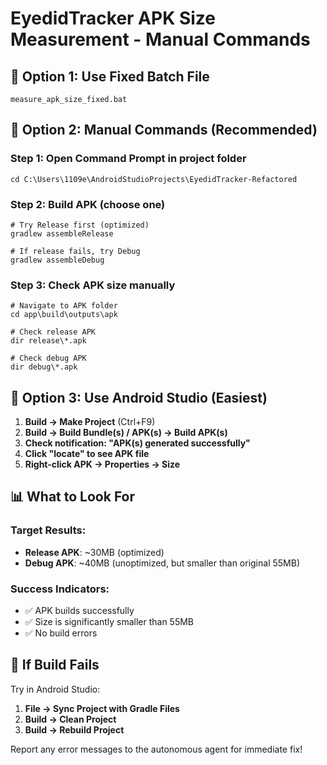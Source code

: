# EyedidTracker APK Size Measurement - Manual Commands

## 🚀 Option 1: Use Fixed Batch File
```
measure_apk_size_fixed.bat
```

## 🔧 Option 2: Manual Commands (Recommended)

### Step 1: Open Command Prompt in project folder
```
cd C:\Users\1109e\AndroidStudioProjects\EyedidTracker-Refactored
```

### Step 2: Build APK (choose one)
```
# Try Release first (optimized)
gradlew assembleRelease

# If release fails, try Debug
gradlew assembleDebug
```

### Step 3: Check APK size manually
```
# Navigate to APK folder
cd app\build\outputs\apk

# Check release APK
dir release\*.apk

# Check debug APK  
dir debug\*.apk
```

## 📱 Option 3: Use Android Studio (Easiest)

1. **Build → Make Project** (Ctrl+F9)
2. **Build → Build Bundle(s) / APK(s) → Build APK(s)**
3. **Check notification: "APK(s) generated successfully"**
4. **Click "locate" to see APK file**
5. **Right-click APK → Properties → Size**

## 📊 What to Look For

### Target Results:
- **Release APK**: ~30MB (optimized)
- **Debug APK**: ~40MB (unoptimized, but smaller than original 55MB)

### Success Indicators:
- ✅ APK builds successfully
- ✅ Size is significantly smaller than 55MB
- ✅ No build errors

## 🚨 If Build Fails

Try in Android Studio:
1. **File → Sync Project with Gradle Files**
2. **Build → Clean Project**
3. **Build → Rebuild Project**

Report any error messages to the autonomous agent for immediate fix!
